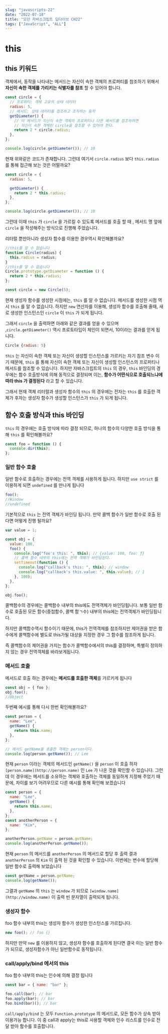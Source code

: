 ```yaml
---
slug: "javascripts-22"
date: "2022-07-18"
title: "모던 자바스크립트 딥다이브 CH22"
tags: ["JavaScript", "ALL"]
---
```


# this

## this 키워드

객체에서, 동작을 나타내는 메서드는 자신이 속한 객체의 프로퍼티를 참조하기 위해서 **자신이 속한 객체를 가리키는 식별자를 참조** 할 수 있어야 합니다.

```javaScript
const circle = {
  // 프로퍼티: 객체 고유의 상태 데이터
  radius: 5,
  // 메서드: 상태 데이터를 참조하고 조작하는 동작
  getDiameter() {
    // 이 메서드가 자신이 속한 객체의 프로퍼티나 다른 메서드를 참조하려면
    // 자신이 속한 객체인 circle을 참조할 수 있어야 한다.
    return 2 * circle.radius;
  },
};

console.log(circle.getDiameter()); // 10
```

현재 위와같은 코드가 존재합니다. 그런데 여기서 `circle.radius` 보다 `this.radius` 를 통해 접근해 보는 것은 어떨까요?

```javaScript
const circle = {
  radius: 5,

  getDiameter() {
    return 2 * this.radius;
  },
};

console.log(circle.getDiameter()); // 10
```

그런데 이때 `this` 가 `circle` 을 가르킬 수 있도록 메서드를 호출 할 때 , 메서드 명 앞에 `circle` 을 작성해주는 방식으로 진행해 주었습니다.

리터럴 뿐만아니라 생성자 함수를 이용한 경우역시 확인해볼까요?

```javaScript
//this를 알 수 없습니다
function Circle(radius) {
  this.radius = radius;
}
//this를 알 수 없습니다
Circle.prototype.getDiameter = function () {
  return 2 * this.radius;
};

const circle = new Circle(5);
```

현재 생성자 함수를 생성한 시점에는, `this` 를 알 수 없습니다. 메서드를 생성한 시점 역시 `this` 를 알 수 없습니다. 하지만 `new` 연산자를 이용해, 생성자 함수를 호출해 줄때, 새로 생성한 인스턴스인 `circle` 이 `this` 가 되게 됩니다.

그래서 `circle` 을 출력하면 아래와 같은 결과를 얻을 수 있으며 ,`circle.getDiameter()` 역시 프로토타입이 체인이 되면서, 10이라는 결과를 얻게 됩니다.

```javaScript
Circle {radius: 5}
```

`this` 는 자신이 속한 객체 또는 자신이 생성할 인스턴스를 가르키는 자기 참조 변수 이기 때문에, `this` 를 통해 자신이 속한 객체 또는 자신이 생성할 인스턴스의 프로퍼티나 메서드를 참조할 수 있습니다. 하지만 자바스크립트의 `this` 의 경우, `this` 바인딩의 경우에는 함수 호출방식에 의해 동적으로 결정되며 이는, **함수가 어떤식으로 호출되느냐에따라 this 가 결정된다** 라고 할 수 있습니다.

그래서 현재 객체 리터럴과 생성자 함수의 `this` 의 경우에는 전자는 `this` 를 호출한 객체가 후자는 생성자 함수가 생성할 인스턴스가 `this` 가 되게 됩니다.

## 함수 호출 방식과 this 바인딩

`this` 의 경우에는 호출 방식에 따라 결정 되므로, 하나의 함수의 다양한 호출 방식을 통해 `this` 를 확인해볼까요?

```javaScript
const foo = function () {
  console.dir(this);
};
```

### 일반 함수 호출

일반 함수로 호출하는 경우에는 전역 객체를 사용하게 됩니다. 하지만 `use strict` 를 이용하게 되면 `undefined` 를 만나게 됩니다

```javaScript
foo();
//Window
//undefined
```

기본적으로 `this` 는 전역 객체가 바인딩 됩니다. 만약 콜백 함수가 일반 함수로 호출 된다면 어떻게 진행 될까요?

```jsx
var value = 1;

const obj = {
  value: 100,
  foo() {
    console.log("foo's this: ", this); // {value: 100, foo: ƒ}
    // 콜백 함수 내부의 this에는 전역 객체가 바인딩된다.
    setTimeout(function () {
      console.log("callback's this: ", this); // window
      console.log("callback's this.value: ", this.value); // 1
    }, 100);
  },
};

obj.foo();
```

콜백함수의 경우에는 콜백함수 내부의 this에도 전역객체가 바인딩됩니다. 보통 일반 함수로 호출된 모든 함수(중첩함수, 콜백 함ㄱ수) 내부의 this에는 전역객체가 바인딩됩니다.

하지만 콜백함수역시 함수이기 때문에, this가 전역객체를 참조하지만 제어권을 받은 함수에게 콜백함수에 별도로 this가될 대상을 지정한 경우 그 함수를 참조하게 됩니다.

즉 콜백함수의 제어권을 가지는 함수가 콜백함수에서의 this를 결정하며, 특별히 정의하지 않는 경우 전역객체를 바라보게됩니다.

### 메서드 호출

메서드로 호출 하는 경우에는 **메서드를 호출한 객체**를 가르키게 됩니다

```jsx
const obj = { foo };
obj.foo();
//Object
```

두번째 예시를 통해 다시 한번 확인해볼까요?

```jsx
const person = {
  name: "Lee",
  getName() {
    return this.name;
  },
};

// 메서드 getName을 호출한 객체는 person이다.
console.log(person.getName()); // Lee
```

현재 `person` 이라는 객체의 메서드인 `getName()` 을 `person` 이 호출 하자 `[person.name](http://person.name)` 인 `Lee` 가 나온 것을 확인할 수 있습니다. 그런데 이 경우에는 메서드를 소유하는 객체와 호출하는 객체를 동일하게 지정해 주었기 때문에, 차이를 보기 어려우므로 다른 예시를 통해 확인해 보겠습니다

```jsx
const person = {
  name: "Lee",
  getName() {
    return this.name;
  },
};
const anotherPerson = {
  name: "Kim",
};

anotherPerson.getName = person.getName;
console.log(anotherPerson.getName());
```

현재 `person` 의 메서드를 `anotherPerson` 의 메서드로 할당 후 출력 결과 `anotherPerson` 의 `Kim` 이 출력 된 것을 확인할 수 있습니다. 이번에는 변수에 할당해 일반 함수로 출력해 보았습니다

```jsx
const getName = person.getName;
console.log(getName());
```

그결과 `getName` 의 `this` 는 `window` 가 되므로 `[window.name](http://window.name)` 이 출력 빈 문자열이 출력되게 됩니다.

### 생성자 함수

foo 함수 내부의 this는 생성자 함수가 생성한 인스턴스를 가르킵니다.

```jsx
new foo(); // foo {}
```

하지만 만약 `new` 를 이용하지 않고, 생성자 함수를 호출하게 된다면 결국 이는 일반 함수가 되므로, 생성자함수가 아닌 일반함수로 동작됩니다.

### call/apply/bind 에서의 this

foo 함수 내부의 this는 인수에 의해 결정 됩니다

```jsx
const bar = { name: "bar" };

foo.call(bar); // bar
foo.apply(bar); // bar
foo.bind(bar)(); // bar
```

`call/apply/bind` 는 모두 `Function.prototype` 의 메서드로, 모든 함수가 상속 받아 이용가능 합니다. 이 중 call과 apply는 this로 사용할 객체와 인수 리스트를 인수로 전달 받아 함수를 호출합니다.
